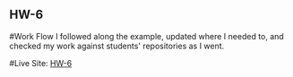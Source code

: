 ## HW-6

#Work Flow
I followed along the example, updated where I needed to, and checked my work
against students' repositories as I went. 



#Live Site:
[HW-6](https://ewilsey.github.io/MART441/HW-6/)
